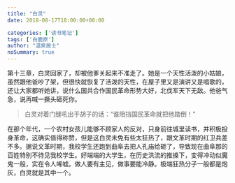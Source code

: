```yaml
---
title: "白灵"
date: 2018-08-17T18:00:00+08:00

categories: ['读书笔记']
tags: ['白鹿原']
author: "温泉居士"
noSummary: true
---
```


第十三章，白灵回家了，却被他爹关起来不准走了。她是一个天性活泼的小姑娘，虽然跟他爸吵了架，但很快就恢复了活泼的天性，在屋子里又是演讲又是唱歌的，还让大家都听她讲，说什么国共合作国民革命形势大好，北伐军天下无敌。他爸气急，说再喊一撅头砸死你。

> 白灵对着门缝吼出于胡子的话：“谁阻挡国民革命就把他踏倒！”

在那个年代，一个农村女孩儿能够不顾家人的反对，只身前往城里读书，并积极投身革命，这确实值得称赞，但是这白灵未免有些太狂热了，跟文革时期的红卫兵差不多。据说文革时期，我校学生还跑到曲阜去把人孔庙给砸了，导致现在曲阜那的百姓特别不待见我校学生。好端端的大学生，在历史洪流的推搡下，变得冲动似魔鬼一般，实在令人唏嘘。做人要有主见，做事要能冷静。极端狂热分子一般都是炮灰，白灵就是其中一个。

